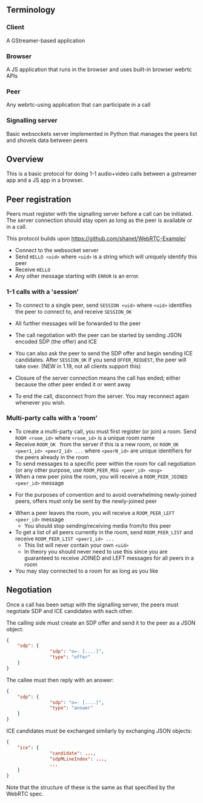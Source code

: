 ## Terminology

### Client

A GStreamer-based application

### Browser

A JS application that runs in the browser and uses built-in browser webrtc APIs

### Peer
 
Any webrtc-using application that can participate in a call

### Signalling server

Basic websockets server implemented in Python that manages the peers list and shovels data between peers

## Overview

This is a basic protocol for doing 1-1 audio+video calls between a gstreamer app and a JS app in a browser.

## Peer registration

Peers must register with the signalling server before a call can be initiated. The server connection should stay open as long as the peer is available or in a call.

This protocol builds upon https://github.com/shanet/WebRTC-Example/

* Connect to the websocket server
* Send `HELLO <uid>` where `<uid>` is a string which will uniquely identify this peer
* Receive `HELLO`
* Any other message starting with `ERROR` is an error.

### 1-1 calls with a 'session'

* To connect to a single peer, send `SESSION <uid>` where `<uid>` identifies the peer to connect to, and receive `SESSION_OK`
* All further messages will be forwarded to the peer
* The call negotiation with the peer can be started by sending JSON encoded SDP (the offer) and ICE
* You can also ask the peer to send the SDP offer and begin sending ICE candidates. After `SESSION_OK` if you send `OFFER_REQUEST`, the peer will take over. (NEW in 1.19, not all clients support this)

* Closure of the server connection means the call has ended; either because the other peer ended it or went away
* To end the call, disconnect from the server. You may reconnect again whenever you wish.

### Multi-party calls with a 'room'

* To create a multi-party call, you must first register (or join) a room. Send `ROOM <room_id>` where `<room_id>` is a unique room name
* Receive `ROOM_OK ` from the server if this is a new room, or `ROOM_OK <peer1_id> <peer2_id> ...` where `<peerN_id>` are unique identifiers for the peers already in the room
* To send messages to a specific peer within the room for call negotiation (or any other purpose, use `ROOM_PEER_MSG <peer_id> <msg>`
* When a new peer joins the room, you will receive a `ROOM_PEER_JOINED <peer_id>` message
 - For the purposes of convention and to avoid overwhelming newly-joined peers, offers must only be sent by the newly-joined peer
* When a peer leaves the room, you will receive a `ROOM_PEER_LEFT <peer_id>` message
  - You should stop sending/receiving media from/to this peer
* To get a list of all peers currently in the room, send `ROOM_PEER_LIST` and receive `ROOM_PEER_LIST <peer1_id> ...`
  - This list will never contain your own `<uid>`
  - In theory you should never need to use this since you are guaranteed to receive JOINED and LEFT messages for all peers in a room
* You may stay connected to a room for as long as you like

## Negotiation

Once a call has been setup with the signalling server, the peers must negotiate SDP and ICE candidates with each other.

The calling side must create an SDP offer and send it to the peer as a JSON object:

```json
{
    "sdp": {
                "sdp": "o=- [....]",
                "type": "offer"
    }
}
```

The callee must then reply with an answer:

```json
{
    "sdp": {
                "sdp": "o=- [....]",
                "type": "answer"
    }
}
```

ICE candidates must be exchanged similarly by exchanging JSON objects:


```json
{
    "ice": {
                "candidate": ...,
                "sdpMLineIndex": ...,
                ...
    }
}
```

Note that the structure of these is the same as that specified by the WebRTC spec.
